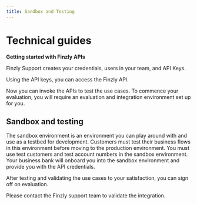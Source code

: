 ```yaml
---
title: Sandbox and Testing
---
```



# **Technical guides**

**Getting started with Finzly APIs**

Finzly Support creates your credentials, users in your team, and API Keys.

Using the API keys, you can access the Finzly API.

Now you can invoke the APIs to test the use cases. To commence your evaluation, you will require an evaluation and integration environment set up for you.

## **Sandbox and testing**
The sandbox environment is an environment you can play around with and use as a testbed for development. Customers must test their business flows in this environment before moving to the production environment. You must use test customers and test account numbers in the sandbox environment. Your business bank will onboard you into the sandbox environment and provide you with the API credentials.

After testing and validating the use cases to your satisfaction, you can sign off on evaluation.

Please contact the Finzly support team to validate the integration.

